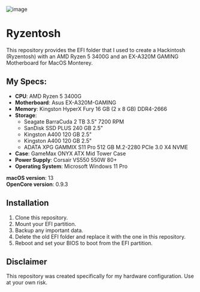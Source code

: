 ![image](https://github.com/JeanxPereira/EFI-Ryzentosh/assets/28275208/634ac25c-bcb3-481b-ae3c-13a46636edbf)


# Ryzentosh

This repository provides the EFI folder that I used to create a Hackintosh (Ryzentosh) with an AMD Ryzen 5 3400G and an EX-A320M GAMING Motherboard for MacOS Monterey.

## My Specs:

- **CPU**: AMD Ryzen 5 3400G
- **Motherboard**: Asus EX-A320M-GAMING
- **Memory**: Kingston HyperX Fury 16 GB (2 x 8 GB) DDR4-2666
- **Storage**: 
  - Seagate BarraCuda 2 TB 3.5" 7200 RPM
  - SanDisk SSD PLUS 240 GB 2.5"
  - Kingston A400 120 GB 2.5"
  - Kingston A400 120 GB 2.5"
  - ADATA XPG GAMMIX S11 Pro 512 GB M.2-2280 PCIe 3.0 X4 NVME
- **Case**: GameMax ONYX ATX Mid Tower Case
- **Power Supply**: Corsair VS550 550W 80+
- **Operating System**: Microsoft Windows 11 Pro

**macOS version**: 13 \
**OpenCore version**: 0.9.3

## Installation

1. Clone this repository.
2. Mount your EFI partition.
3. Backup any important data.
4. Delete the old EFI folder and replace it with the one in this repository.
5. Reboot and set your BIOS to boot from the EFI partition.

## Disclaimer

This repository was created specifically for my hardware configuration. Use at your own risk.
